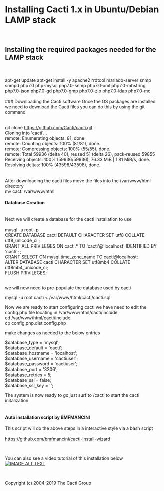 
# Installing Cacti 1.x  in Ubuntu/Debian LAMP stack
<br>

## Installing the required packages needed for the LAMP stack
<br>
<br>
apt-get update
apt-get install -y apache2 rrdtool mariadb-server snmp snmpd php7.0 php-mysql php7.0-snmp php7.0-xml php7.0-mbstring php7.0-json php7.0-gd php7.0-gmp php7.0-zip php7.0-ldap php7.0-mc
<br>
<br>
### Downloading the Cacti software 
Once the OS packages are installed we need to download the Cacti files you can do this by using the git command
<br>
<br>

git clone https://github.com/Cacti/cacti.git
<br>
Cloning into 'cacti'...
<br>
remote: Enumerating objects: 81, done.
<br>
remote: Counting objects: 100% (81/81), done.
<br>
remote: Compressing objects: 100% (55/55), done.
<br>
remote: Total 59936 (delta 40), reused 51 (delta 26), pack-reused 59855
<br>
Receiving objects: 100% (59936/59936), 76.33 MiB | 1.81 MiB/s, done.
<br>
Resolving deltas: 100% (43598/43598), done.
<br>
<br>
 <br>
After downloading the cacti files move the files into the /var/www/html directory 
<br>
mv cacti /var/www/html
<br>
#### Database Creation 
<br>
Next we will create a database for the cacti installation to use 
<br>
<br>
mysql -u root -p
<br>
CREATE DATABASE cacti DEFAULT CHARACTER SET utf8 COLLATE utf8_unicode_ci ;
<br>
GRANT ALL PRIVILEGES ON cacti.* TO 'cacti'@'localhost' IDENTIFIED BY 'cacti'; ;
<br>
GRANT SELECT ON mysql.time_zone_name TO cacti@localhost;
<br>
ALTER DATABASE cacti CHARACTER SET utf8mb4 COLLATE utf8mb4_unicode_ci;
<br>
FLUSH PRIVILEGES;

<br>
 <br>

we will now need to pre-populate the database used by cacti 
<br>

mysql -u root cacti < /var/www/html/cacti/cacti.sql
<br>

Now we are ready to start configuring cacti we have  need to edit the config.php file locating in /var/www/html/cacti/include
<br>
cd /var/www/html/cacti/include
<br>
cp config.php.dist config.php
<br>

make changes as needed to the below entries 

$database_type     = 'mysql';
<br>
$database_default  = 'cacti';
<br>
$database_hostname = 'localhost';
<br>
$database_username = 'cactiuser';
<br>
$database_password = 'cactiuser';
<br>
$database_port     = '3306';
<br>
$database_retries  = 5;
<br>
$database_ssl      = false;
<br>
$database_ssl_key  = '';
<br>

The system is now ready to go just surf to <youip>/cacti to start the cacti initalization 
 <br>
 <br>
 
 #### Auto installation script by BMFMANCINI 
 This script will do the above steps in a interactive style via a bash script 
 <br>
 <br>
 https://github.com/bmfmancini/cacti-install-wizard
 
 <br>
 
 
 You can also see a video tutorial of this installation below
 <br>
  [![IMAGE ALT TEXT](http://img.youtube.com/vi/be8Pz5O4d8Y/0.jpg)](http://www.youtube.com/watch?v=be8Pz5O4d8YE "Video Title")
 
 <br>
 
 
 
 
 Copyright (c) 2004-2019 The Cacti Group
  
